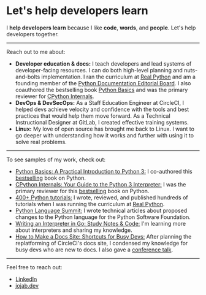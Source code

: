 # Let's help developers learn

I **help developers learn** because I like **code**, **words**, and **people**. Let's help developers together. 

---
Reach out to me about:
- **Developer education & docs:** I teach developers and lead systems of developer-facing resources. I can do both high-level planning and nuts-and-bolts implementation. I ran the curriculum at [Real Python](https://realpython.com/) and am a founding member of the [Python Documentation Editorial Board](https://peps.python.org/pep-0732/). I also coauthored the bestselling book [Python Basics](https://www.amazon.com/Python-Basics-Practical-Introduction-ebook/dp/B0BCN4H62C) and was the primary reviewer for [CPython Internals](https://www.amazon.com/dp/B0BCNSDSYP).
- **DevOps & DevSecOps:** As a Staff Education Engineer at CircleCI, I helped devs achieve velocity and confidence with the tools and best practices that would help them move forward. As a Technical Instructional Designer at GitLab, I created effective training systems.
- **Linux:** My love of open source has brought me back to Linux. I want to go deeper with understanding how it works and further with using it to solve real problems.
 
--- 
To see samples of my work, check out:
- [Python Basics: A Practical Introduction to Python 3:](https://www.amazon.ca/Python-Basics-Practical-Introduction/dp/1775093328) I co-authored this [bestselling](https://realpython.com/python-basics-paperback/) book on Python.
- [CPython Internals: Your Guide to the Python 3 Interpreter:](https://www.amazon.ca/CPython-Internals-Guide-Python-Interpreter/dp/1775093344) I was the primary reviewer for this [bestselling](https://realpython.com/cpython-internals-paperback/) book on Python.
- [400+ Python tutorials:](https://realpython.com/team/jjablonski/) I wrote, reviewed, and published hundreds of tutorials when I was running the curriculum at [Real Python](https://realpython.com/).
- [Python Language Summit:](https://pyfound.blogspot.com/2021/05/the-2021-python-language-summit.html) I wrote technical articles about proposed changes to the Python language for the Python Software Foundation.
- [Writing an Interpreter in Go: Study Notes & Code:](https://github.com/jablonskidev/writing-an-interpreter-in-go) I'm learning more about interpreters and sharing my knowledge.
- [How to Make a Docs Site: Shortcuts for Busy Devs:](https://github.com/jablonskidev/how-to-make-a-docs-site) After planning the replatforming of CircleCI's docs site, I condensed my knowledge for busy devs who are new to docs. I also gave a [conference talk](https://www.youtube.com/watch?v=N3mO4MEtpwA).

---
Feel free to reach out:
- [LinkedIn](https://www.linkedin.com/in/joanna-jablonski/)
- [jojab.dev](https:///www.jojab.dev)
